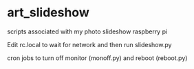 # art_slideshow
scripts associated with my photo slideshow raspberry pi

Edit rc.local to wait for network and then run slideshow.py

cron jobs to turn off monitor (monoff.py) and reboot (reboot.py)
